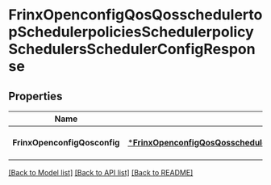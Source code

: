 # FrinxOpenconfigQosQosschedulertopSchedulerpoliciesSchedulerpolicySchedulersSchedulerConfigResponse

## Properties
Name | Type | Description | Notes
------------ | ------------- | ------------- | -------------
**FrinxOpenconfigQosconfig** | [***FrinxOpenconfigQosQosschedulertopSchedulerpoliciesSchedulerpolicySchedulersSchedulerConfig**](frinx.openconfig.qos.qosschedulertop.schedulerpolicies.schedulerpolicy.schedulers.scheduler.Config.md) |  | [optional] [default to null]

[[Back to Model list]](../README.md#documentation-for-models) [[Back to API list]](../README.md#documentation-for-api-endpoints) [[Back to README]](../README.md)


